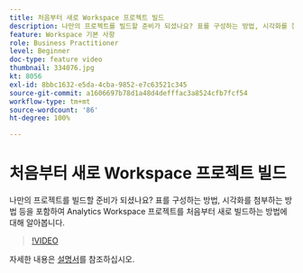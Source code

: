 ```yaml
---
title: 처음부터 새로 Workspace 프로젝트 빌드
description: 나만의 프로젝트를 빌드할 준비가 되셨나요? 표를 구성하는 방법, 시각화를 첨부하는 방법 등을 포함하여 Analytics Workspace 프로젝트를 처음부터 새로 빌드하는 방법에 대해 알아봅니다.
feature: Workspace 기본 사항
role: Business Practitioner
level: Beginner
doc-type: feature video
thumbnail: 334076.jpg
kt: 8056
exl-id: 8bbc1632-e5da-4cba-9852-e7c63521c345
source-git-commit: a1606697b78d1a48d4defffac3a8524cfb7fcf54
workflow-type: tm+mt
source-wordcount: '86'
ht-degree: 100%

---
```


# 처음부터 새로 Workspace 프로젝트 빌드

나만의 프로젝트를 빌드할 준비가 되셨나요? 표를 구성하는 방법, 시각화를 첨부하는 방법 등을 포함하여 Analytics Workspace 프로젝트를 처음부터 새로 빌드하는 방법에 대해 알아봅니다.

>[!VIDEO](https://video.tv.adobe.com/v/334076/?quality=12&learn=on)

자세한 내용은 [설명서](https://experienceleague.adobe.com/docs/analytics/analyze/analysis-workspace/home.html?lang=ko-KR)를 참조하십시오.
